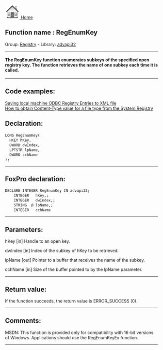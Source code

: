 [<img src="../../images/home.png"> Home ](https://github.com/VFPX/Win32API)  

## Function name : RegEnumKey
Group: [Registry](../../functions_group.md#Registry)  -  Library: [advapi32](../../Libraries.md#advapi32)  
***  


#### The RegEnumKey function enumerates subkeys of the specified open registry key. The function retrieves the name of one subkey each time it is called.
***  


## Code examples:
[Saving local machine ODBC Registry Entries to XML file](../../samples/sample_379.md)  
[How to obtain Content-Type value for a file type from the System Registry](../../samples/sample_468.md)  

## Declaration:
```foxpro  
LONG RegEnumKey(
  HKEY hKey,
  DWORD dwIndex,
  LPTSTR lpName,
  DWORD cchName
);  
```  
***  


## FoxPro declaration:
```foxpro  
DECLARE INTEGER RegEnumKey IN advapi32;
	INTEGER   hKey,;
	INTEGER   dwIndex,;
	STRING  @ lpName,;
	INTEGER   cchName  
```  
***  


## Parameters:
hKey 
[in] Handle to an open key.

dwIndex 
[in] Index of the subkey of hKey to be retrieved. 

lpName 
[out] Pointer to a buffer that receives the name of the subkey.

cchName 
[in] Size of the buffer pointed to by the lpName parameter.  
***  


## Return value:
If the function succeeds, the return value is ERROR_SUCCESS (0).  
***  


## Comments:
MSDN: This function is provided only for compatibility with 16-bit versions of Windows. Applications should use the RegEnumKeyEx function.  
  
***  

